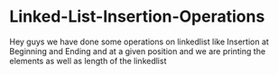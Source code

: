 # Linked-List-Insertion-Operations
Hey guys we have done some operations on linkedlist like Insertion at Beginning and Ending and at a given position and we are printing the elements as well as length of the linkedlist
